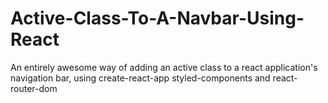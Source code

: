 # Active-Class-To-A-Navbar-Using-React
An entirely awesome way of adding an active class to a react application's navigation bar, using create-react-app styled-components and react-router-dom
